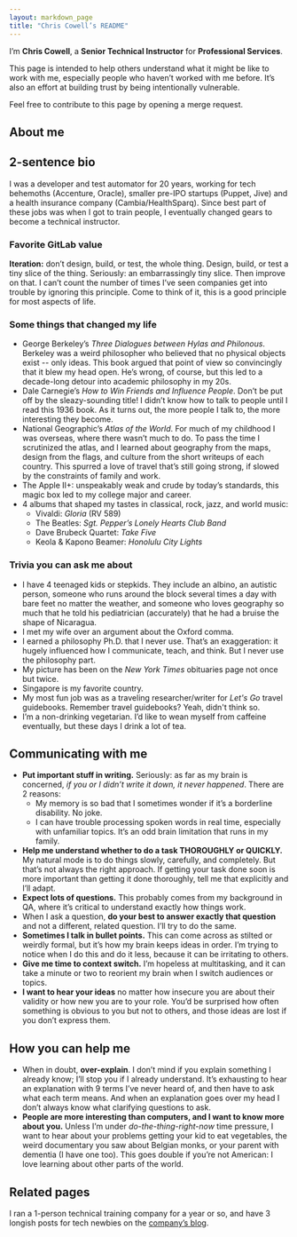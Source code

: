 ```yaml
---
layout: markdown_page
title: "Chris Cowell’s README"
---
```


I’m **Chris Cowell**, a **Senior Technical Instructor** for **Professional Services**.

This page is intended to help others understand what it might be like to work with me, especially people who haven’t worked with me before. It’s also an effort at building trust by being intentionally vulnerable.

Feel free to contribute to this page by opening a merge request.


## About me

## 2-sentence bio

I was a developer and test automator for 20 years, working for tech behemoths (Accenture, Oracle), smaller pre-IPO startups (Puppet, Jive) and a health insurance company (Cambia/HealthSparq). Since best part of these jobs was when I got to train people, I eventually changed gears to become a technical instructor.


### Favorite GitLab value

**Iteration:** don’t design, build, or test, the whole thing. Design, build, or test a tiny slice of the thing. Seriously: an embarrassingly tiny slice. Then improve on that. I can’t count the number of times I’ve seen companies get into trouble by ignoring this principle. Come to think of it, this is a good principle for most aspects of life.


### Some things that changed my life

+ George Berkeley’s _Three Dialogues between Hylas and Philonous_. Berkeley was a weird philosopher who believed that no physical objects exist -- only ideas. This book argued that point of view so convincingly that it blew my head open. He’s wrong, of course, but this led to a decade-long detour into academic philosophy in my 20s.
+ Dale Carnegie’s _How to Win Friends and Influence People_. Don’t be put off by the sleazy-sounding title! I didn’t know how to talk to people until I read this 1936 book. As it turns out, the more people I talk to, the more interesting they become.
+ National Geographic’s _Atlas of the World_. For much of my childhood I was overseas, where there wasn’t much to do. To pass the time I scrutinized the atlas, and I learned about geography from the maps, design from the flags, and culture from the short writeups of each country. This spurred a love of travel that’s still going strong, if slowed by the constraints of family and work.
+ The Apple II+: unspeakably weak and crude by today’s standards, this magic box led to my college major and career.
+ 4 albums that shaped my tastes in classical, rock, jazz, and world music:
    + Vivaldi: _Gloria_ (RV 589)
    + The Beatles: _Sgt. Pepper’s Lonely Hearts Club Band_
    + Dave Brubeck Quartet: _Take Five_
    + Keola & Kapono Beamer: _Honolulu City Lights_


### Trivia you can ask me about

+ I have 4 teenaged kids or stepkids. They include an albino, an autistic person, someone who runs around the block several times a day with bare feet no matter the weather, and someone who loves geography so much that he told his pediatrician (accurately) that he had a bruise the shape of Nicaragua.
+ I met my wife over an argument about the Oxford comma.
+ I earned a philosophy Ph.D. that I never use. That’s an exaggeration: it hugely influenced how I communicate, teach, and think. But I never use the philosophy part.
+ My picture has been on the _New York Times_ obituaries page not once but twice.
+ Singapore is my favorite country.
+ My most fun job was as a traveling researcher/writer for _Let's Go_ travel guidebooks. Remember travel guidebooks? Yeah, didn't think so.
+ I’m a non-drinking vegetarian. I’d like to wean myself from caffeine eventually, but these days I drink a lot of tea.


## Communicating with me

+ **Put important stuff in writing.** Seriously: as far as my brain is concerned, _if you or I didn’t write it down, it never happened_. There are 2 reasons:
    + My memory is so bad that I sometimes wonder if it’s a borderline disability. No joke.
    + I can have trouble processing spoken words in real time, especially with unfamiliar topics. It’s an odd brain limitation that runs in my family.
+ **Help me understand whether to do a task THOROUGHLY or QUICKLY.** My natural mode is to do things slowly, carefully, and completely. But that’s not always the right approach. If getting your task done soon is more important than getting it done thoroughly, tell me that explicitly and I’ll adapt.
+ **Expect lots of questions.** This probably comes from my background in QA, where it’s critical to understand exactly how things work.
+ When I ask a question, **do your best to answer exactly that question** and not a different, related question. I’ll try to do the same.
+ **Sometimes I talk in bullet points.** This can come across as stilted or weirdly formal, but it’s how my brain keeps ideas in order. I’m trying to notice when I do this and do it less, because it can be irritating to others.
+ **Give me time to context switch.** I’m hopeless at multitasking, and it can take a minute or two to reorient my brain when I switch audiences or topics.
+ **I want to hear your ideas** no matter how insecure you are about their validity or how new you are to your role. You’d be surprised how often something is obvious to you but not to others, and those ideas are lost if you don’t express them.


## How you can help me

+ When in doubt, **over-explain**. I don’t mind if you explain something I already know; I’ll stop you if I already understand. It’s exhausting to hear an explanation with 9 terms I’ve never heard of, and then have to ask what each term means. And when an explanation goes over my head I don’t always know what clarifying questions to ask.
+ **People are more interesting than computers, and I want to know more about you.** Unless I’m under *do-the-thing-right-now* time pressure, I want to hear about your problems getting your kid to eat vegetables, the weird documentary you saw about Belgian monks, or your parent with dementia (I have one too). This goes double if you’re not American: I love learning about other parts of the world.


## Related pages

<!-- TO ITERATE: add links to personal blog posts -->

I ran a 1-person technical training company for a year or so, and have 3 longish posts for tech newbies on the [company’s blog](https://www.christophercowell.llc/blog.html).


